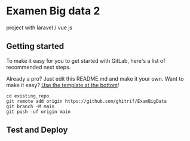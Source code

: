# Examen Big data 2

project with laravel / vue js

## Getting started

To make it easy for you to get started with GitLab, here's a list of recommended next steps.

Already a pro? Just edit this README.md and make it your own. Want to make it easy? [Use the template at the bottom](#editing-this-readme)!

```
cd existing_repo
git remote add origin https://github.com/ghitrif/ExamBigData
git branch -M main
git push -uf origin main
```



## Test and Deploy





